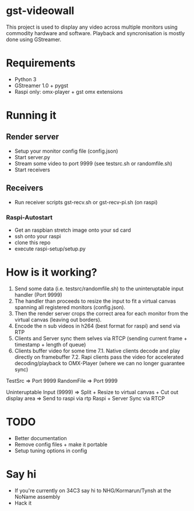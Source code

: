 # gst-videowall

This project is used to display any video across multiple monitors using commodity hardware and software.
Playback and syncronisation is mostly done using GStreamer.

# Requirements

- Python 3
- GStreamer 1.0 + pygst
- Raspi only: omx-player + gst omx extensions

# Running it

## Render server

- Setup your monitor config file (config.json)
- Start server.py
- Stream some video to port 9999 (see testsrc.sh or randomfile.sh)
- Start receivers 

## Receivers
- Run receiver scripts gst-recv.sh or gst-recv-pi.sh (on raspi)

### Raspi-Autostart
- Get an raspbian stretch image onto your sd card
- ssh onto your raspi
- clone this repo
- execute raspi-setup/setup.py

# How is it working?

1. Send some data (i.e. testsrc/randomfile.sh) to the uninteruptable input handler (Port 9999)
2. The handler than proceeds to resize the input to fit a virtual canvas spanning all registered monitors (config.json).
3. Then the render server crops the correct area for each monitor from the virtual canvas (leaving out borders).
4. Encode the n sub videos in h264 (best format for raspi) and send via RTP
5. Clients and Server sync them selves via RTCP (sending current frame + timestamp + length of queue)
6. Clients buffer video for some time
7.1. Native clients decode and play directly on framebuffer
7.2. Rapi clients pass the video for accelerated decoding/playback to OMX-Player (where we can no longer guarantee sync)


TestSrc => Port 9999
RandomFile => Port 9999

Uninteruptable Input (9999) => Split + Resize to virtual canvas + Cut out display area => Send to raspi via rtp
Raspi + Server Sync via RTCP

# TODO
- Better documentation
- Remove config files + make it portable
- Setup tuning options in config

# Say hi
- If you're currently on 34C3 say hi to NHG/Kormarun/Tynsh at the NoName assembly
- Hack it
